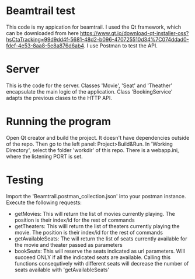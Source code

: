 # Beamtrail test

This code is my appication for beamtrail. I used the Qt framework, which can be downloaded from here https://www.qt.io/download-qt-installer-oss?hsCtaTracking=99d9dd4f-5681-48d2-b096-470725510d34%7C074ddad0-fdef-4e53-8aa8-5e8a876d6ab4. I use Postman to test the API.



# Server

This is the code for the server. Classes 'Movie', 'Seat' and  'Theather' encapsulate the main logic of the application.
Class 'BookingService' adapts the previous clases to the HTTP API.


# Running the program
Open Qt creator and build the project. It doesn't have dependencies outside of the repo.
Then go to the left panel: Project>Build&Run.   In 'Working Directory', select the folder 
'workdir' of this repo. There is a webapp.ini, where the listening PORT is set.


# Testing

Import the 'Beamtrail.postman_collection.json' into your postman instance. Execute the following requests:
- getMovies: This will return the list of movies currently playing. The position is their index/id for the rest of commands
- getTheaters: This willl return the list of theaters currently playing the movie. The position is their index/id for the rest of commands
- getAvailableSeats: The will return the list of seats currently available for the movie and theater passed as parameters
- bookSeats: This will reserve the seats indicated as url parameters. Will succeed ONLY if all the indicated seats are available. Calling this functions consequtively with different seats will decrease the number of seats available with 'getAvailableSeats'

